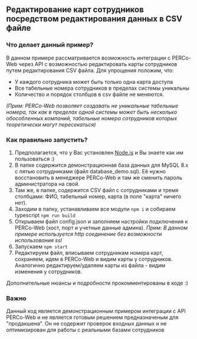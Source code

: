 ## Редактирование карт сотрудников посредством редактирования данных в CSV файле
### Что делает данный пример?
В данном примере рассматривается возможность интеграции с PERCo-Web через API с возможностью редактировать карты сотрудников путем редактирования CSV файла. 
Для упрощения положим, что: 
- У каждого сотрудника может быть только одна карта доступа
- Все табельные номера сотрудников в пределах системы уникальны
- Количество и порядок столбцов в csv файле не меняются. 

*(Прим: PERCo-Web позволяет создавать не уникальные табельные номера, так как в пределах одной системы может быть несколько обособленных компаний, табельные номера сотрудников которых теоретически могут пересекаться)*

### Как правильно запустить?
1) Предполагается, что у Вас установлен [Node.js](https://nodejs.org/) и Вы знаете как им пользоваться :)
2) В папке содержится демонстрационная база данных для MySQL 8.x с пятью сотрудниками (файл database_demo.sql). Её нужно восстановить в менеджере PERCo-Web и там же сменить пароль администратора на свой. 
3) Там же, в папке, содержится CSV файл с сотрудниками и тремя столбцами: ФИО, табельный номер, карта (в поле "карта" ничего нет).
4) Заходим в папку, устанавливаем все модули `npm i` и собираем typescript `npm run build`
5) Открываем файл config.json и заполняем настройки подключения к PERCo-Web (хост, порт и учетные данные админа). *Прим: В данном примере используется http соединение без возможности использования ssl*
6) Запускаем `npm start`
7) Редактируем файл, вписываем сотрудникам номера карт, сохраняем, идем в PERCo-Web и видим карты у сотрудников. Аналогично редактируем/удаляем карты из файла - видим изменения у сотрудников. 

Дополнительные нюансы и подробности прокомментированы в коде :)

### Важно
Данный код является демонстрационным примером интеграции с API PERCo-Web и не является готовым решением предназначеным для "продакшена". Он не содержит проверок входных данных и не оптимизирован для работы с реальными базами сотрудников
